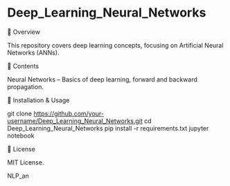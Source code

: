 # Deep_Learning_Neural_Networks
📌 Overview

This repository covers deep learning concepts, focusing on Artificial Neural Networks (ANNs).

📂 Contents

Neural Networks – Basics of deep learning, forward and backward propagation.

🚀 Installation & Usage

git clone https://github.com/your-username/Deep_Learning_Neural_Networks.git
cd Deep_Learning_Neural_Networks
pip install -r requirements.txt
jupyter notebook

📜 License

MIT License.

NLP_an
